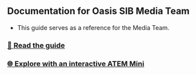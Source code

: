 

## Documentation for Oasis SIB Media Team

* This guide serves as a reference for the Media Team.
### [📖 **Read the guide**](https://fongyoong.github.io/oasis-sib-media-guide/)
### [🌐 Explore with an interactive ATEM Mini](https://oasis-sib-atem-guide.vercel.app/)